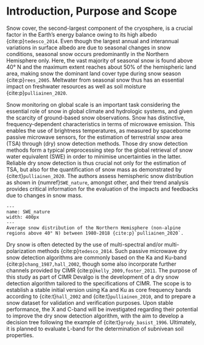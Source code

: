 # Introduction, Purpose and Scope

Snow cover, the second-largest component of the cryosphere, is a crucial factor in the Earth’s energy balance owing to its high albedo {cite:p}`tedesco_2014`.
Even though the largest annual and interannual variations in surface albedo are due to seasonal changes in snow conditions, seasonal snow occurs predominantly in the Northern Hemisphere only.
Here, the vast majority of seasonal snow is found above 40° N and the maximum extent reaches about 50% of the hemispheric land area, making snow the dominant land cover type during snow season {cite:p}`rees_2005`.
Meltwater from seasonal snow thus has an essential impact on freshwater resources as well as soil moisture {cite:p}`pulliainen_2020`.

Snow monitoring on global scale is an important task considering the essential role of snow in global climate and hydrologic systems, and given the scarcity of ground-based snow observations.
Snow has distinctive, frequency-dependent characteristics in terms of microwave emission. This enables the use of brightness temperatures, as measured by spaceborne passive microwave sensors, for the estimation of terrestrial snow area (TSA) through (dry) snow detection methods.
Those dry snow detection methods form a typical preprocessing step for the global retrieval of snow water equivalent (SWE) in order to minimise uncertainties in the latter.
Reliable dry snow detection is thus crucial not only for the estimation of TSA, but also for the quantification of snow mass as demonstrated by {cite:t}`pulliainen_2020`.
The authors assess hemispheric snow distribution as shown in {numref}`SWE_nature`, amongst other, and their trend analysis provides critical information for the evaluation of the impacts and feedbacks due to changes in snow mass.

```{figure} ./figures/SWE_nature.png
--- 
name: SWE_nature
width: 400px
---
Average snow distribution of the Northern Hemisphere (non-alpine regions above 40° N) between 1980-2018 {cite:p}`pulliainen_2020`.
```

Dry snow is often detected by the use of multi-spectral and/or multi-polarization methods {cite:p}`tedesco_2014`.
Such passive microwave dry snow detection algorithms are commonly based on the Ka and Ku-band {cite:p}`chang_1987,hall_2002`, though some also incorporate further channels provided by CIMR {cite:p}`kelly_2009,foster_2011`.
The purpose of this study as part of CIMR Devalgo is the development of a dry snow detection algorithm tailored to the specifications of CIMR. The scope is to establish a stable initial version using Ka and Ku as core frequency bands according to {cite:t}`hall_2002` and {cite:t}`pulliainen_2010`, and to prepare a snow dataset for validation and verification purposes. Upon stable performance, the X and C-band will be investigated regarding their potential to improve the dry snow detection algorithm, with the aim to develop a decision tree following the example of {cite:t}`grody_basist_1996`. Ultimately, it is planned to evaluate L-band for the determination of subnivean soil properties.
